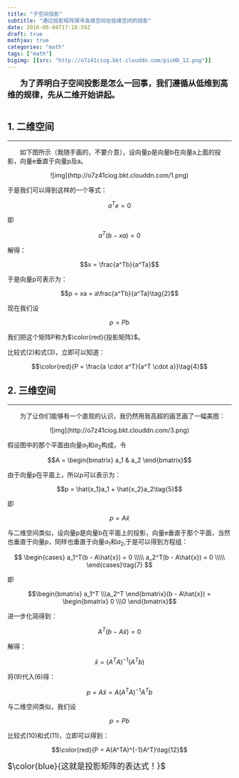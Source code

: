 ```yaml
---
title: "子空间投影"
subtitle: "通过投影矩阵探寻高维空间在低维空间的投影"
date: 2016-06-04T17:18:59Z
draft: true
mathjax: true
categories: "math"
tags: ["math"]
bigimg: [{src: "http://o7z41ciog.bkt.clouddn.com/picHD_12.png"}]
---
```


&emsp;&emsp;<font size=4>**为了弄明白子空间投影是怎么一回事，我们遵循从低维到高维的规律，先从二维开始讲起。**</font>
<!--more-->
<iframe frameborder="no" border="0" marginwidth="0" marginheight="0" width=0 height=0 src="http://music.163.com/outchain/player?type=2&id=2119491&auto=1&height=66"></iframe>

## 1. 二维空间
------
&emsp;&emsp;如下图所示（我随手画的，不要介意），设向量p是向量b在向量a上面的投影，向量e垂直于向量p及a。

<center>![img](http://o7z41ciog.bkt.clouddn.com/1.png)</center>

于是我们可以得到这样的一个等式：

$$a^Te = 0$$

即

$$a^T(b-xa) = 0\tag{1}$$

解得：

$$x = \frac{a^Tb}{a^Ta}$$

于是向量p可表示为：

$$p = xa = a\frac{a^Tb}{a^Ta}\tag{2}$$

现在我们设

$$p = Pb\tag{3}$$

我们把这个矩阵P称为$\color{red}{投影矩阵}$。

比较式(2)和式(3)，立即可以知道：

$$\color{red}{P = \frac{a \cdot a^T}{a^T \cdot a}}\tag{4}$$

## 2. 三维空间
------

&emsp;&emsp;为了让你们能够有一个直观的认识，我仍然用我高超的画艺画了一幅美图：

<center>![img](http://o7z41ciog.bkt.clouddn.com/3.png)</center>

假设图中的那个平面由向量$a_1$和$a_2$构成，令

$$A = \begin{bmatrix} a_1 & a_2 \end{bmatrix}$$

由于向量p在平面上，所以p可以表示为：

$$p = \hat{x_1}a_1 + \hat{x_2}a_2\tag{5}$$

即

$$p = A\hat{x}\tag{6}$$

与二维空间类似，设向量p是向量b在平面上的投影，向量e垂直于那个平面，当然也垂直于向量p，同样也垂直于向量$a_1$和$a_2$,于是可以得到方程组：

$$
\begin{cases}
a_1^T(b - A\hat{x}) = 0 \\\\\
a_2^T(b - A\hat{x}) = 0 \\\\\
\end{cases}\tag{7}
$$

即

$$\begin{bmatrix} a_1^T \\\a_2^T \end{bmatrix}(b - A\hat{x}) = \begin{bmatrix} 0 \\\0 \end{bmatrix}$$

进一步化简得到：

$$A^T(b - A\hat{x}) = 0\tag{8}$$

解得：

$$\hat{x} = (A^TA)^{-1}(A^Tb)\tag{9}$$

将(9)代入(6)得：

$$p = A\hat{x} = A(A^TA)^{-1}A^Tb\tag{10}$$

与二维空间类似，我们设

$$p = Pb\tag{11}$$

比较式(10)和式(11)，立即可以得到：

$$\color{red}{P = A(A^TA)^{-1}A^T}\tag{12}$$

<font size=4>$\color{blue}{这就是投影矩阵的表达式！}$</font>
